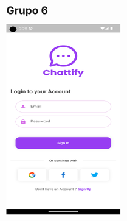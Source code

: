# Grupo 6
<img src="https://github.com/INGESO-2023-1/grupo_6/blob/main/Screenshots/mobile.png" width="300" height="500" />
